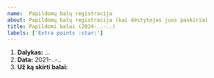 ```yaml
---
name:  Papildomų balų registracija
about: Papildomų balų registracija (kai dėstytojas juos paskiria)
title: Papildomi balai (2024-..-..)
labels: ['Extra points :star:']
---
```


<!-- Šią formą reikia pildyti TIK tada, kai paprašo dėstytojas -->

<!-- 
      „GitHub“ svetainėje atsakymus rašykite „Write“, 
      o rezultatą (prieš siųsdami) peržiūrėkite „Preview“ kortelėje. 
-->



1. **Dalykas:** ...           <!-- Įrašyti vieną: BS-2024 arba R-2024               -->
2. **Data:** 2021-..-..       <!-- Įrašyti datą (čia ir pavadinime)                 -->
3. **Už ką skirti balai:**    <!-- Atlikta užduotis / Atsakytas klausimas / ar pan. -->

